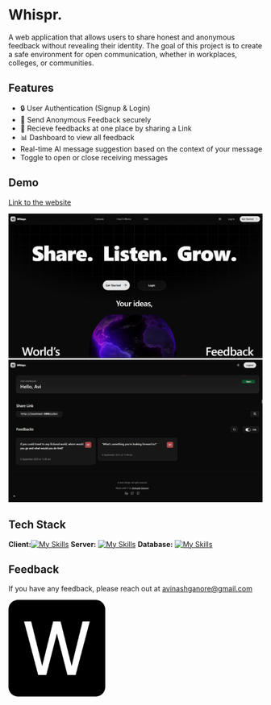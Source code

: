 
# Whispr. 

A web application that allows users to share honest and anonymous feedback without revealing their identity. The goal of this project is to create a safe environment for open communication, whether in workplaces, colleges, or communities.






## Features
- 🔒 User Authentication (Signup & Login)
- 📨 Send Anonymous Feedback securely
- 📧 Recieve feedbacks at one place by sharing a Link
- 📊 Dashboard to view all feedback
- Real-time AI message suggestion based on the context of your message
- Toggle to open or close receiving messages
## Demo
[Link to the website](https://whispr-tau.vercel.app/)  

![App Screenshot](/public/home.png)
![App Screenshot](/public/dashboard.png)






## Tech Stack
**Client:**[![My Skills](https://skillicons.dev/icons?i=nextjs,react,tailwindcss,&perline=11)](https://skillicons.dev)
**Server:** [![My Skills](https://skillicons.dev/icons?i=nodejs,nextjs,,&perline=11)](https://skillicons.dev) 
**Database:** [![My Skills](https://skillicons.dev/icons?i=mongodb,,&perline=11)](https://skillicons.dev)  

## Feedback

If you have any feedback, please reach out at avinashganore@gmail.com


![Logo](/public/android-chrome-192x192.png)

